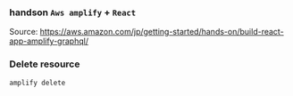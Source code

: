 ### handson `Aws amplify` + `React`
Source: https://aws.amazon.com/jp/getting-started/hands-on/build-react-app-amplify-graphql/


### Delete resource

```sh
amplify delete
```